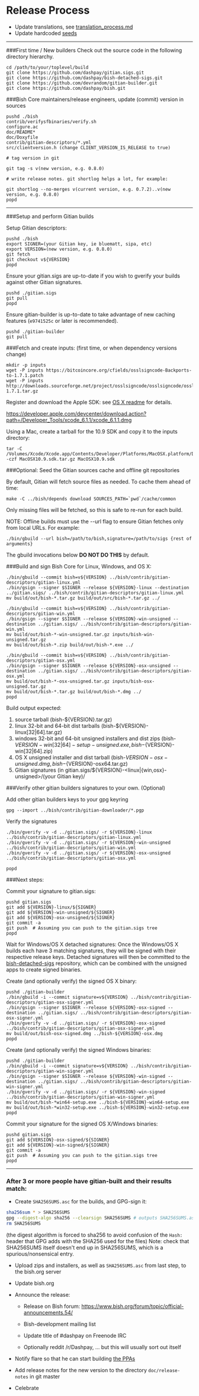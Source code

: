 Release Process
====================

* Update translations, see [translation_process.md](https://github.com/dashpay/bish/blob/master/doc/translation_process.md#syncing-with-transifex)
* Update hardcoded [seeds](/contrib/seeds)

* * *

###First time / New builders
Check out the source code in the following directory hierarchy.

	cd /path/to/your/toplevel/build
	git clone https://github.com/dashpay/gitian.sigs.git
	git clone https://github.com/dashpay/bish-detached-sigs.git
	git clone https://github.com/devrandom/gitian-builder.git
	git clone https://github.com/dashpay/bish.git

###Bish Core maintainers/release engineers, update (commit) version in sources

	pushd ./bish
	contrib/verifysfbinaries/verify.sh
	configure.ac
	doc/README*
	doc/Doxyfile
	contrib/gitian-descriptors/*.yml
	src/clientversion.h (change CLIENT_VERSION_IS_RELEASE to true)

	# tag version in git

	git tag -s v(new version, e.g. 0.8.0)

	# write release notes. git shortlog helps a lot, for example:

	git shortlog --no-merges v(current version, e.g. 0.7.2)..v(new version, e.g. 0.8.0)
	popd

* * *

###Setup and perform Gitian builds

 Setup Gitian descriptors:

	pushd ./bish
	export SIGNER=(your Gitian key, ie bluematt, sipa, etc)
	export VERSION=(new version, e.g. 0.8.0)
	git fetch
	git checkout v${VERSION}
	popd

  Ensure your gitian.sigs are up-to-date if you wish to gverify your builds against other Gitian signatures.

	pushd ./gitian.sigs
	git pull
	popd

  Ensure gitian-builder is up-to-date to take advantage of new caching features (`e9741525c` or later is recommended).

	pushd ./gitian-builder
	git pull

###Fetch and create inputs: (first time, or when dependency versions change)

	mkdir -p inputs
	wget -P inputs https://bitcoincore.org/cfields/osslsigncode-Backports-to-1.7.1.patch
	wget -P inputs http://downloads.sourceforge.net/project/osslsigncode/osslsigncode/osslsigncode-1.7.1.tar.gz

 Register and download the Apple SDK: see [OS X readme](README_osx.txt) for details.

 https://developer.apple.com/devcenter/download.action?path=/Developer_Tools/xcode_6.1.1/xcode_6.1.1.dmg

 Using a Mac, create a tarball for the 10.9 SDK and copy it to the inputs directory:

	tar -C /Volumes/Xcode/Xcode.app/Contents/Developer/Platforms/MacOSX.platform/Developer/SDKs/ -czf MacOSX10.9.sdk.tar.gz MacOSX10.9.sdk

###Optional: Seed the Gitian sources cache and offline git repositories

By default, Gitian will fetch source files as needed. To cache them ahead of time:

	make -C ../bish/depends download SOURCES_PATH=`pwd`/cache/common

Only missing files will be fetched, so this is safe to re-run for each build.

NOTE: Offline builds must use the --url flag to ensure Gitian fetches only from local URLs. For example:
```
./bin/gbuild --url bish=/path/to/bish,signature=/path/to/sigs {rest of arguments}
```
The gbuild invocations below <b>DO NOT DO THIS</b> by default.

###Build and sign Bish Core for Linux, Windows, and OS X:

	./bin/gbuild --commit bish=v${VERSION} ../bish/contrib/gitian-descriptors/gitian-linux.yml
	./bin/gsign --signer $SIGNER --release ${VERSION}-linux --destination ../gitian.sigs/ ../bish/contrib/gitian-descriptors/gitian-linux.yml
	mv build/out/bish-*.tar.gz build/out/src/bish-*.tar.gz ../

	./bin/gbuild --commit bish=v${VERSION} ../bish/contrib/gitian-descriptors/gitian-win.yml
	./bin/gsign --signer $SIGNER --release ${VERSION}-win-unsigned --destination ../gitian.sigs/ ../bish/contrib/gitian-descriptors/gitian-win.yml
	mv build/out/bish-*-win-unsigned.tar.gz inputs/bish-win-unsigned.tar.gz
	mv build/out/bish-*.zip build/out/bish-*.exe ../

	./bin/gbuild --commit bish=v${VERSION} ../bish/contrib/gitian-descriptors/gitian-osx.yml
	./bin/gsign --signer $SIGNER --release ${VERSION}-osx-unsigned --destination ../gitian.sigs/ ../bish/contrib/gitian-descriptors/gitian-osx.yml
	mv build/out/bish-*-osx-unsigned.tar.gz inputs/bish-osx-unsigned.tar.gz
	mv build/out/bish-*.tar.gz build/out/bish-*.dmg ../
	popd

  Build output expected:

  1. source tarball (bish-${VERSION}.tar.gz)
  2. linux 32-bit and 64-bit dist tarballs (bish-${VERSION}-linux[32|64].tar.gz)
  3. windows 32-bit and 64-bit unsigned installers and dist zips (bish-${VERSION}-win[32|64]-setup-unsigned.exe, bish-${VERSION}-win[32|64].zip)
  4. OS X unsigned installer and dist tarball (bish-${VERSION}-osx-unsigned.dmg, bish-${VERSION}-osx64.tar.gz)
  5. Gitian signatures (in gitian.sigs/${VERSION}-<linux|{win,osx}-unsigned>/(your Gitian key)/

###Verify other gitian builders signatures to your own. (Optional)

  Add other gitian builders keys to your gpg keyring

	gpg --import ../bish/contrib/gitian-downloader/*.pgp

  Verify the signatures

	./bin/gverify -v -d ../gitian.sigs/ -r ${VERSION}-linux ../bish/contrib/gitian-descriptors/gitian-linux.yml
	./bin/gverify -v -d ../gitian.sigs/ -r ${VERSION}-win-unsigned ../bish/contrib/gitian-descriptors/gitian-win.yml
	./bin/gverify -v -d ../gitian.sigs/ -r ${VERSION}-osx-unsigned ../bish/contrib/gitian-descriptors/gitian-osx.yml

	popd

###Next steps:

Commit your signature to gitian.sigs:

	pushd gitian.sigs
	git add ${VERSION}-linux/${SIGNER}
	git add ${VERSION}-win-unsigned/${SIGNER}
	git add ${VERSION}-osx-unsigned/${SIGNER}
	git commit -a
	git push  # Assuming you can push to the gitian.sigs tree
	popd

  Wait for Windows/OS X detached signatures:
	Once the Windows/OS X builds each have 3 matching signatures, they will be signed with their respective release keys.
	Detached signatures will then be committed to the [bish-detached-sigs](https://github.com/dashpay/bish-detached-sigs) repository, which can be combined with the unsigned apps to create signed binaries.

  Create (and optionally verify) the signed OS X binary:

	pushd ./gitian-builder
	./bin/gbuild -i --commit signature=v${VERSION} ../bish/contrib/gitian-descriptors/gitian-osx-signer.yml
	./bin/gsign --signer $SIGNER --release ${VERSION}-osx-signed --destination ../gitian.sigs/ ../bish/contrib/gitian-descriptors/gitian-osx-signer.yml
	./bin/gverify -v -d ../gitian.sigs/ -r ${VERSION}-osx-signed ../bish/contrib/gitian-descriptors/gitian-osx-signer.yml
	mv build/out/bish-osx-signed.dmg ../bish-${VERSION}-osx.dmg
	popd

  Create (and optionally verify) the signed Windows binaries:

	pushd ./gitian-builder
	./bin/gbuild -i --commit signature=v${VERSION} ../bish/contrib/gitian-descriptors/gitian-win-signer.yml
	./bin/gsign --signer $SIGNER --release ${VERSION}-win-signed --destination ../gitian.sigs/ ../bish/contrib/gitian-descriptors/gitian-win-signer.yml
	./bin/gverify -v -d ../gitian.sigs/ -r ${VERSION}-win-signed ../bish/contrib/gitian-descriptors/gitian-win-signer.yml
	mv build/out/bish-*win64-setup.exe ../bish-${VERSION}-win64-setup.exe
	mv build/out/bish-*win32-setup.exe ../bish-${VERSION}-win32-setup.exe
	popd

Commit your signature for the signed OS X/Windows binaries:

	pushd gitian.sigs
	git add ${VERSION}-osx-signed/${SIGNER}
	git add ${VERSION}-win-signed/${SIGNER}
	git commit -a
	git push  # Assuming you can push to the gitian.sigs tree
	popd

-------------------------------------------------------------------------

### After 3 or more people have gitian-built and their results match:

- Create `SHA256SUMS.asc` for the builds, and GPG-sign it:
```bash
sha256sum * > SHA256SUMS
gpg --digest-algo sha256 --clearsign SHA256SUMS # outputs SHA256SUMS.asc
rm SHA256SUMS
```
(the digest algorithm is forced to sha256 to avoid confusion of the `Hash:` header that GPG adds with the SHA256 used for the files)
Note: check that SHA256SUMS itself doesn't end up in SHA256SUMS, which is a spurious/nonsensical entry.

- Upload zips and installers, as well as `SHA256SUMS.asc` from last step, to the bish.org server

- Update bish.org

- Announce the release:

  - Release on Bish forum: https://www.bish.org/forum/topic/official-announcements.54/

  - Bish-development mailing list

  - Update title of #dashpay on Freenode IRC

  - Optionally reddit /r/Dashpay, ... but this will usually sort out itself

- Notify flare so that he can start building [the PPAs](https://launchpad.net/~bish.org/+archive/ubuntu/bish)

- Add release notes for the new version to the directory `doc/release-notes` in git master

- Celebrate
